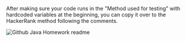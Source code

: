 After making sure your code runs in the "Method used for testing" with hardcoded variables at the beginning, you can copy it over to the HackerRank method following the comments. 

![Github Java Homework readme](https://github.com/shacowka6on/JavaRepoNBU/assets/92218265/e34f0d8a-ee13-42c2-b184-b55f0e50f421)
